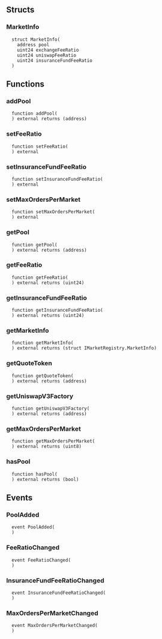 


## Structs
### MarketInfo
```solidity
  struct MarketInfo(
    address pool
    uint24 exchangeFeeRatio
    uint24 uniswapFeeRatio
    uint24 insuranceFundFeeRatio
  )
```




## Functions
### addPool
```solidity
  function addPool(
  ) external returns (address)
```




### setFeeRatio
```solidity
  function setFeeRatio(
  ) external
```




### setInsuranceFundFeeRatio
```solidity
  function setInsuranceFundFeeRatio(
  ) external
```




### setMaxOrdersPerMarket
```solidity
  function setMaxOrdersPerMarket(
  ) external
```




### getPool
```solidity
  function getPool(
  ) external returns (address)
```




### getFeeRatio
```solidity
  function getFeeRatio(
  ) external returns (uint24)
```




### getInsuranceFundFeeRatio
```solidity
  function getInsuranceFundFeeRatio(
  ) external returns (uint24)
```




### getMarketInfo
```solidity
  function getMarketInfo(
  ) external returns (struct IMarketRegistry.MarketInfo)
```




### getQuoteToken
```solidity
  function getQuoteToken(
  ) external returns (address)
```




### getUniswapV3Factory
```solidity
  function getUniswapV3Factory(
  ) external returns (address)
```




### getMaxOrdersPerMarket
```solidity
  function getMaxOrdersPerMarket(
  ) external returns (uint8)
```




### hasPool
```solidity
  function hasPool(
  ) external returns (bool)
```





## Events
### PoolAdded
```solidity
  event PoolAdded(
  )
```



### FeeRatioChanged
```solidity
  event FeeRatioChanged(
  )
```



### InsuranceFundFeeRatioChanged
```solidity
  event InsuranceFundFeeRatioChanged(
  )
```



### MaxOrdersPerMarketChanged
```solidity
  event MaxOrdersPerMarketChanged(
  )
```



